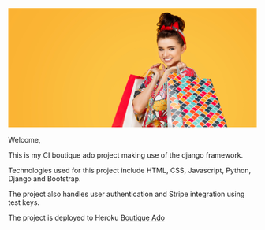 <img src="https://raw.githubusercontent.com/Voggastur/boutique/master/media/homepage_background_cropped.jpg" style="margin: 0;">

Welcome,

This is my CI boutique ado project making use of the django framework.

Technologies used for this project include HTML, CSS, Javascript, Python, Django and Bootstrap.

The project also handles user authentication and Stripe integration using test keys.

The project is deployed to Heroku [Boutique Ado](https://v3x0r-boutique-ado.herokuapp.com/)
